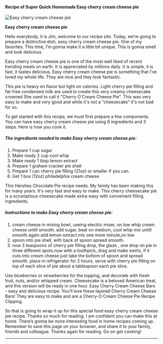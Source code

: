             

#### Recipe of Super Quick Homemade Easy cherry cream cheese pie

![Easy cherry cream cheese pie](https://img-global.cpcdn.com/recipes/6713991929790464/751x532cq70/easy-cherry-cream-cheese-pie-recipe-main-photo.jpg)

**Easy cherry cream cheese pie**

Hello everybody, it is Jim, welcome to our recipe site. Today, we’re going to prepare a distinctive dish, easy cherry cream cheese pie. One of my favorites. This time, I’m gonna make it a little bit unique. This is gonna smell and look delicious.

Easy cherry cream cheese pie is one of the most well liked of recent trending meals on earth. It is appreciated by millions daily. It is simple, it is fast, it tastes delicious. Easy cherry cream cheese pie is something that I’ve loved my whole life. They are nice and they look fantastic.

This pie is heavy on flavor but light on calories. Light cherry pie filling and fat-free condensed milk are used to create this very creamy cheesecake crowned She used to call it "Cherry O'Cream Cheese Pie". This was very easy to make and very good and while it's not a "cheesecake" it's not bad for so.

To get started with this recipe, we must first prepare a few components. You can have easy cherry cream cheese pie using 6 ingredients and 3 steps. Here is how you cook it.

##### The ingredients needed to make Easy cherry cream cheese pie:

1.  Prepare 1 cup sugar
2.  Make ready 2 cup cool whip
3.  Make ready 1 tbsp lemon extract
4.  Prepare 1 graham cracker pie shell
5.  Prepare 1 can cherry pie filling (21oz) or smaller if you can.
6.  Get 1 box (12oz) philadelphia cream cheese

This Hershey Chocolate Pie recipe needs. My family has been making this for many years. It's very fast and easy to make. This cherry cheesecake pie is a scrumptious cheesecake made extra-easy with convenient filling ingredients.

##### Instructions to make Easy cherry cream cheese pie:

1.  cream cheese in mixing bowl, useing electric mixer, on low whip cream cheese untill smooth, add sugar, beat on medium, cool whip mix untill smooth again add lemon extract.mix one more minute,on low
2.  spoon into pie shell, with back of spoon spreed smooth.
3.  now 3 teaspoons of cherry pie filling drop, the glaze , one drop on pie in three different spots.now with a toothpick, drag and make swirls, if it cuts into cream cheese just take the bottom of spoon and spread smooth. place in refrigerator for 2 hours, serve with cherry pie filling on top of each slice of pie about a tablespoon each pie slice.

Use blueberries or strawberries for the topping, and decorate with fresh fruit, nuts, and/or whipped cream. Cheesecake is a beloved American treat, and this version will be ready in one hour. Easy Cherry Cream Cheese Bars - easy and delicious recipe. You'll love these layered Cherry Cream Cheese Bars! They are easy to make and are a Cherry-O Cream Cheese Pie Recipe Clipping.

So that is going to wrap it up for this special food easy cherry cream cheese pie recipe. Thanks so much for reading. I am confident you can make this at home. There’s gonna be more interesting food in home recipes coming up. Remember to save this page on your browser, and share it to your family, friends and colleague. Thanks again for reading. Go on get cooking!

* * *